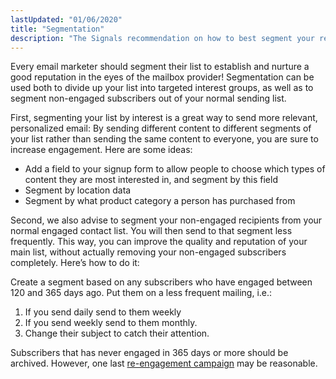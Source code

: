 ```yaml
---
lastUpdated: "01/06/2020"
title: "Segmentation"
description: "The Signals recommendation on how to best segment your recipients"
---
```


Every email marketer should segment their list to establish and nurture a good reputation in the eyes of the mailbox provider! Segmentation can be used both to divide up your list into targeted interest groups, as well as to segment non-engaged subscribers out of your normal sending list.

First, segmenting your list by interest is a great way to send more relevant, personalized email: By sending different content to different segments of your list rather than sending the same content to everyone, you are sure to increase engagement. Here are some ideas:

* Add a field to your signup form to allow people to choose which types of content they are most interested in, and segment by this field
* Segment by location data
* Segment by what product category a person has purchased from

Second, we also advise to segment your non-engaged recipients from your normal engaged contact list. You will then send to that segment less frequently. This way, you can improve the quality and reputation of your main list, without actually removing your non-engaged subscribers completely. Here’s how to do it: 


Create a segment based on any subscribers who have engaged between 120 and 365 days ago. Put them on a less frequent mailing, i.e.: 
1. If you send daily send to them weekly 
1. If you send weekly send to them monthly.
1. Change their subject to catch their attention.

Subscribers that has never engaged in 365 days or more should be archived. However, one last [re-engagement campaign](/docs/signals/re-engagement-campaign/) may be reasonable.
